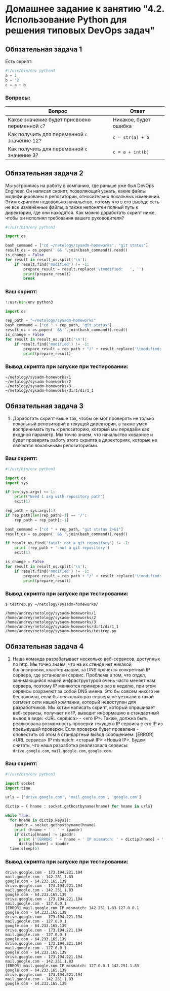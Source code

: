 # Домашнее задание к занятию "4.2. Использование Python для решения типовых DevOps задач"

## Обязательная задача 1

Есть скрипт:
```python
#!/usr/bin/env python3
a = 1
b = '2'
c = a + b
```

### Вопросы:
| Вопрос  | Ответ |
| ------------- | ------------- |
| Какое значение будет присвоено переменной `c`?  | Никакое, будет ошибка |
| Как получить для переменной `c` значение 12?  | `c = str(a) + b` |
| Как получить для переменной `c` значение 3?  | `c = a + int(b)` |

## Обязательная задача 2
Мы устроились на работу в компанию, где раньше уже был DevOps Engineer. Он написал скрипт, позволяющий узнать, какие файлы модифицированы в репозитории, относительно локальных изменений. Этим скриптом недовольно начальство, потому что в его выводе есть не все изменённые файлы, а также непонятен полный путь к директории, где они находятся. Как можно доработать скрипт ниже, чтобы он исполнял требования вашего руководителя?

```python
#!/usr/bin/env python3

import os

bash_command = ["cd ~/netology/sysadm-homeworks", "git status"]
result_os = os.popen(' && '.join(bash_command)).read()
is_change = False
for result in result_os.split('\n'):
    if result.find('modified') != -1:
        prepare_result = result.replace('\tmodified:   ', '')
        print(prepare_result)
        break
```

### Ваш скрипт:
```python
!/usr/bin/env python3

import os

rep_path = "~/netology/sysadm-homeworks"
bash_command = ["cd " + rep_path, "git status"]
result_os = os.popen(' && '.join(bash_command)).read()
is_change = False
for result in result_os.split('\n'):
    if result.find('modified') != -1:
        prepare_result = rep_path + "/" + result.replace('\tmodified:   ', '')
        print(prepare_result)
```

### Вывод скрипта при запуске при тестировании:
```
~/netology/sysadm-homeworks/1
~/netology/sysadm-homeworks/2
~/netology/sysadm-homeworks/3
~/netology/sysadm-homeworks/dir1/dir1_1
```

## Обязательная задача 3
1. Доработать скрипт выше так, чтобы он мог проверять не только локальный репозиторий в текущей директории, а также умел воспринимать путь к репозиторию, который мы передаём как входной параметр. Мы точно знаем, что начальство коварное и будет проверять работу этого скрипта в директориях, которые не являются локальными репозиториями.

### Ваш скрипт:
```python
#!/usr/bin/env python3

import os
import sys

if len(sys.argv) <= 1:
    print("Need 1 arg with repository path")
    exit(1)

rep_path = sys.argv[1]
if rep_path[len(rep_path)-1] == '/':
    rep_path = rep_path[:-1]

bash_command = ["cd " + rep_path, "git status 2>&1"]
result_os = os.popen(' && '.join(bash_command)).read()

if result_os.find('fatal: not a git repository') != -1:
    print (rep_path + ' not a git repository')
    exit(1)

is_change = False
for result in result_os.split('\n'):
    if result.find('modified') != -1:
        prepare_result = rep_path + "/" + result.replace('\tmodified:   ', '')
        print(prepare_result)
```

### Вывод скрипта при запуске при тестировании:
```
$ testrep.py ~/netology/sysadm-homeworks/

/home/andrey/netology/sysadm-homeworks/1
/home/andrey/netology/sysadm-homeworks/2
/home/andrey/netology/sysadm-homeworks/3
/home/andrey/netology/sysadm-homeworks/dir1/dir1_1
/home/andrey/netology/sysadm-homeworks/testrep.py
```

## Обязательная задача 4
1. Наша команда разрабатывает несколько веб-сервисов, доступных по http. Мы точно знаем, что на их стенде нет никакой балансировки, кластеризации, за DNS прячется конкретный IP сервера, где установлен сервис. Проблема в том, что отдел, занимающийся нашей инфраструктурой очень часто меняет нам сервера, поэтому IP меняются примерно раз в неделю, при этом сервисы сохраняют за собой DNS имена. Это бы совсем никого не беспокоило, если бы несколько раз сервера не уезжали в такой сегмент сети нашей компании, который недоступен для разработчиков. Мы хотим написать скрипт, который опрашивает веб-сервисы, получает их IP, выводит информацию в стандартный вывод в виде: <URL сервиса> - <его IP>. Также, должна быть реализована возможность проверки текущего IP сервиса c его IP из предыдущей проверки. Если проверка будет провалена - оповестить об этом в стандартный вывод сообщением: [ERROR] <URL сервиса> IP mismatch: <старый IP> <Новый IP>. Будем считать, что наша разработка реализовала сервисы: `drive.google.com`, `mail.google.com`, `google.com`.

### Ваш скрипт:
```python
#!/usr/bin/env python3

import socket
import time

urls = ['drive.google.com', 'mail.google.com', 'google.com']

dictip = { hname : socket.gethostbyname(hname) for hname in urls}

while True:
  for hname in dictip.keys():
    ipaddr = socket.gethostbyname(hname)
    print (hname + ' - ' + ipaddr)
    if dictip[hname] != ipaddr:
      print ('[ERROR] ' + hname + ' IP mismatch: ' + dictip[hname] + ' ' + ipaddr)
      dictip[hname] = ipaddr
  time.sleep(5)
```

### Вывод скрипта при запуске при тестировании:
```
drive.google.com - 173.194.221.194
mail.google.com - 142.251.1.83
google.com - 64.233.165.139
drive.google.com - 173.194.221.194
mail.google.com - 142.251.1.83
google.com - 64.233.165.139
drive.google.com - 173.194.221.194
mail.google.com - 127.0.0.1
[ERROR] mail.google.com IP mismatch: 142.251.1.83 127.0.0.1
google.com - 64.233.165.139
drive.google.com - 173.194.221.194
mail.google.com - 127.0.0.1
google.com - 64.233.165.139
drive.google.com - 173.194.221.194
mail.google.com - 127.0.0.1
google.com - 64.233.165.139
drive.google.com - 173.194.221.194
mail.google.com - 127.0.0.1
google.com - 64.233.165.139
drive.google.com - 173.194.221.194
mail.google.com - 142.251.1.83
[ERROR] mail.google.com IP mismatch: 127.0.0.1 142.251.1.83
google.com - 64.233.165.139
drive.google.com - 173.194.221.194
mail.google.com - 142.251.1.83
google.com - 64.233.165.139
```
